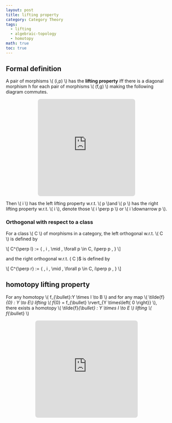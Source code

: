 ```yaml
---
layout: post
title: lifting property
category: Category Theory
tags:
  - lifting
  - algebraic-topology
  - homotopy
math: true
toc: true
---
```

## Formal definition
A pair of morphisms \\( (i,p) \\) has the **lifting property** iff there is a diagonal morphism h for each pair of morphisms \\( (f,g) \\) making the following diagram commutes.

<p align="middle"><iframe class="quiver-embed" src="https://q.uiver.app/#q=WzAsNCxbMCwwLCJBIl0sWzEsMSwiWSJdLFsxLDAsIlgiXSxbMCwxLCJCIl0sWzIsMSwicCJdLFswLDMsImkiLDJdLFswLDIsImYiXSxbMywxLCJnIiwyXSxbMywyLCJoIiwxLHsic3R5bGUiOnsiYm9keSI6eyJuYW1lIjoiZGFzaGVkIn19fV1d&embed" width="304" height="304" style="border-radius: 8px; border: none;"></iframe></p>

Then \\( i \\) has the left lifting property w.r.t. \\( p \\)and \\( p \\) has the right lifting property w.r.t. \\( i \\), denote those \\( i \perp p \\) or \\( i \downarrow p \\).

### Orthogonal with respect to a class

For a class \\( C \\) of morphisms in a category, the left orthogonal w.r.t. \\( C \\) is defined by

\\[ C^{\perp l} := \{ \, i \, \mid \, \forall p \in C, i\perp p \, \} \\]

and the right orthogonal w.r.t. \( C \)$ is defined by

\\[ C^{\perp r} := \{ \, i \, \mid \, \forall p \in C, i\perp p \, \} \\]

## homotopy lifting property

For any homotopy \\( f_{\bullet}:Y \times I \to B \\) and for any map \\( \tilde{f}_{0} : Y \to E\\) lifting \\( f_{0} = f_{\bullet} \rvert_{Y \times\left\{ 0 \right\}} \\), there exists a homotopy \\( \tilde{f}_{\bullet} : Y \times I \to E \\) lifting \\( f_{\bullet} \\)

<p align="middle"><iframe class="quiver-embed" src="https://q.uiver.app/#q=WzAsNCxbMCwwLCJZIl0sWzAsMSwiWSBcXHRpbWVzIEkiXSxbMSwxLCJCIl0sWzEsMCwiRSJdLFswLDEsIlxcaW90YV8wIiwyLHsic3R5bGUiOnsidGFpbCI6eyJuYW1lIjoiaG9vayIsInNpZGUiOiJ0b3AifX19XSxbMSwyLCJmX3tcXGJ1bGxldH0iLDJdLFszLDIsIlxccGkiLDAseyJzdHlsZSI6eyJoZWFkIjp7Im5hbWUiOiJlcGkifX19XSxbMCwzLCJcXH5mX3swfSJdLFsxLDMsIlxcfmZfe1xcYnVsbGV0fSIsMSx7InN0eWxlIjp7ImJvZHkiOnsibmFtZSI6ImRhc2hlZCJ9fX1dXQ==&embed" width="320" height="304" style="border-radius: 8px; border: none;"></iframe></p>

